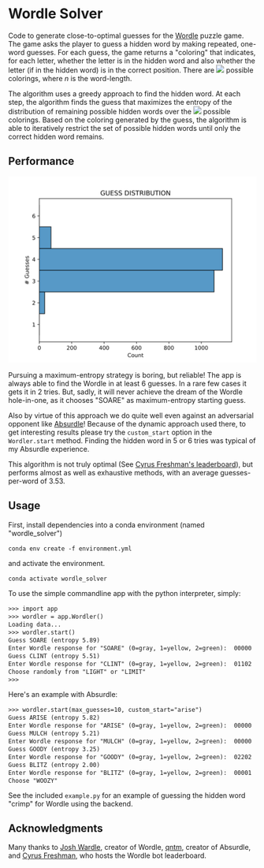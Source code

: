 # Wordle Solver

Code to generate close-to-optimal guesses for the [Wordle](https://www.powerlanguage.co.uk/wordle/) puzzle game.
The game asks the player to guess a hidden word by making repeated, one-word guesses.
For each guess, the game returns a "coloring" that indicates, for each letter, whether the letter is in the hidden word and also whether the letter (if in the hidden word) is in the correct position.
There are <img src="https://render.githubusercontent.com/render/math?math=3^{n}"> possible colorings, where *n* is the word-length.

The algorithm uses a greedy approach to find the hidden word.
At each step, the algorithm finds the guess that maximizes the entropy of the distribution of remaining possible hidden words over the <img src="https://render.githubusercontent.com/render/math?math=3^{n}"> possible colorings.
Based on the coloring generated by the guess, the algorithm is able to iteratively restrict the set of possible hidden words until only the correct hidden word remains.

## Performance
![Guess distribution](./test/guess_distribution.svg)

Pursuing a maximum-entropy strategy is boring, but reliable!
The app is always able to find the Wordle in at least 6 guesses.
In a rare few cases it gets it in 2 tries.
But, sadly, it will never achieve the dream of the Wordle hole-in-one, as it chooses "SOARE" as maximum-entropy starting guess.

Also by virtue of this approach we do quite well even against an adversarial opponent like [Absurdle](https://qntm.org/files/wordle/)!
Because of the dynamic approach used there, to get interesting results please try the `custom_start` option in the `Wordler.start` method.
Finding the hidden word in 5 or 6 tries was typical of my Absurdle experience.

This algorithm is not truly optimal (See [Cyrus Freshman's leaderboard](https://freshman.dev/wordle/#/leaderboard)), but performs almost as well as exhaustive methods, with an average guesses-per-word of 3.53.

## Usage
First, install dependencies into a conda environment (named "wordle_solver")
```
conda env create -f environment.yml
```
and activate the environment.
```
conda activate wordle_solver
```

To use the simple commandline app with the python interpreter, simply:

```
>>> import app
>>> wordler = app.Wordler()
Loading data...
>>> wordler.start()
Guess SOARE (entropy 5.89)
Enter Wordle response for "SOARE" (0=gray, 1=yellow, 2=green):	00000
Guess CLINT (entropy 5.51)
Enter Wordle response for "CLINT" (0=gray, 1=yellow, 2=green):	01102
Choose randomly from "LIGHT" or "LIMIT"
>>>
```

Here's an example with Absurdle:
```
>>> wordler.start(max_guesses=10, custom_start="arise")
Guess ARISE (entropy 5.82)
Enter Wordle response for "ARISE" (0=gray, 1=yellow, 2=green):	00000
Guess MULCH (entropy 5.21)
Enter Wordle response for "MULCH" (0=gray, 1=yellow, 2=green):	00000
Guess GOODY (entropy 3.25)
Enter Wordle response for "GOODY" (0=gray, 1=yellow, 2=green):	02202
Guess BLITZ (entropy 2.00)
Enter Wordle response for "BLITZ" (0=gray, 1=yellow, 2=green):	00001
Choose "WOOZY"
```

See the included `example.py` for an example of guessing the hidden word "crimp" for Wordle using the backend.

## Acknowledgments
Many thanks to [Josh Wardle](https://powerlanguage.co.uk/), creator of Wordle, [qntm](https://qntm.org/), creator of Absurdle, and [Cyrus Freshman](https://freshman.dev/), who hosts the Wordle bot leaderboard.
